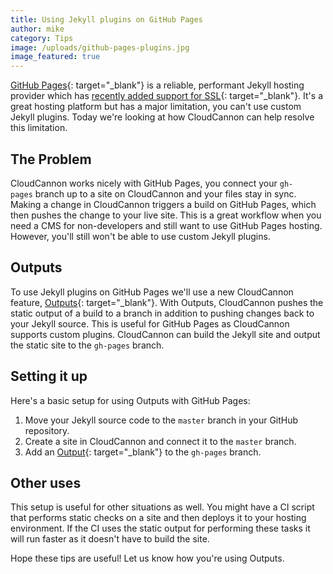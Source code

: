 ```yaml
---
title: Using Jekyll plugins on GitHub Pages
author: mike
category: Tips
image: /uploads/github-pages-plugins.jpg
image_featured: true
---
```


[GitHub Pages](https://pages.github.com/){: target="_blank"} is a reliable, performant Jekyll hosting provider which has [recently added support for SSL](https://blog.github.com/2018-05-01-github-pages-custom-domains-https/){: target="_blank"}. It's a great hosting platform but has a major limitation, you can't use custom Jekyll plugins. Today we're looking at how CloudCannon can help resolve this limitation.

## The Problem

CloudCannon works nicely with GitHub Pages, you connect your `gh-pages` branch up to a site on CloudCannon and your files stay in sync. Making a change in CloudCannon triggers a build on GitHub Pages, which then pushes the change to your live site. This is a great workflow when you need a CMS for non-developers and still want to use GitHub Pages hosting. However, you'll still won't be able to use custom Jekyll plugins.

## Outputs

To use Jekyll plugins on GitHub Pages we'll use a new CloudCannon feature, [Outputs](https://docs.cloudcannon.com/syncing/output/){: target="_blank"}. With Outputs, CloudCannon pushes the static output of a build to a branch in addition to pushing changes back to your Jekyll source. This is useful for GitHub Pages as CloudCannon supports custom plugins. CloudCannon can build the Jekyll site and output the static site to the `gh-pages` branch.

## Setting it up

Here's a basic setup for using Outputs with GitHub Pages:

1. Move your Jekyll source code to the `master` branch in your GitHub repository.
2. Create a site in CloudCannon and connect it to the `master` branch.
3. Add an [Output](https://docs.cloudcannon.com/syncing/output/){: target="_blank"} to the `gh-pages` branch.

## Other uses

This setup is useful for other situations as well. You might have a CI script that performs static checks on a site and then deploys it to your hosting environment. If the CI uses the static output for performing these tasks it will run faster as it doesn't have to build the site. 

Hope these tips are useful! Let us know how you're using Outputs.
